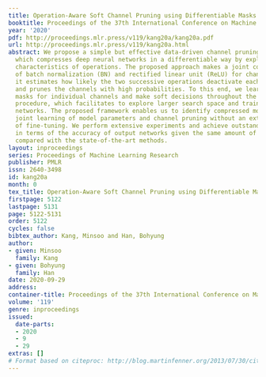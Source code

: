 ```yaml
---
title: Operation-Aware Soft Channel Pruning using Differentiable Masks
booktitle: Proceedings of the 37th International Conference on Machine Learning
year: '2020'
pdf: http://proceedings.mlr.press/v119/kang20a/kang20a.pdf
url: http://proceedings.mlr.press/v119/kang20a.html
abstract: We propose a simple but effective data-driven channel pruning algorithm,
  which compresses deep neural networks in a differentiable way by exploiting the
  characteristics of operations. The proposed approach makes a joint consideration
  of batch normalization (BN) and rectified linear unit (ReLU) for channel pruning;
  it estimates how likely the two successive operations deactivate each feature map
  and prunes the channels with high probabilities. To this end, we learn differentiable
  masks for individual channels and make soft decisions throughout the optimization
  procedure, which facilitates to explore larger search space and train more stable
  networks. The proposed framework enables us to identify compressed models via a
  joint learning of model parameters and channel pruning without an extra procedure
  of fine-tuning. We perform extensive experiments and achieve outstanding performance
  in terms of the accuracy of output networks given the same amount of resources when
  compared with the state-of-the-art methods.
layout: inproceedings
series: Proceedings of Machine Learning Research
publisher: PMLR
issn: 2640-3498
id: kang20a
month: 0
tex_title: Operation-Aware Soft Channel Pruning using Differentiable Masks
firstpage: 5122
lastpage: 5131
page: 5122-5131
order: 5122
cycles: false
bibtex_author: Kang, Minsoo and Han, Bohyung
author:
- given: Minsoo
  family: Kang
- given: Bohyung
  family: Han
date: 2020-09-29
address: 
container-title: Proceedings of the 37th International Conference on Machine Learning
volume: '119'
genre: inproceedings
issued:
  date-parts:
  - 2020
  - 9
  - 29
extras: []
# Format based on citeproc: http://blog.martinfenner.org/2013/07/30/citeproc-yaml-for-bibliographies/
---
```


